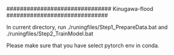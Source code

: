 ############################### Kinugawa-flood ##############################

In current directory, run ./runingfiles/Step1_PrepareData.bat and ./runingfiles/Step2_TrainModel.bat

Please make sure that you have select pytorch env in conda.


